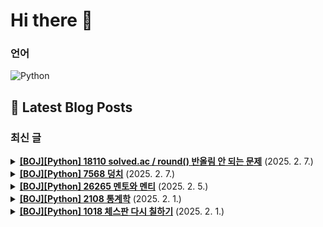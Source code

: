 # Hi there 👋

### 언어

<p>
    <img src="https://img.shields.io/badge/Python-3776AB?style=flat-square&logo=Python&logoColor=white" alt="Python"/>
</p>

## 📕 Latest Blog Posts

### 최신 글
<details>
<summary><b><a href='https://zo0oz.tistory.com/303' target='_blank'>[BOJ][Python] 18110 solved.ac / round() 반올림 안 되는 문제</a></b> (2025. 2. 7.)</summary>

Overview

체감 난이도: ★☆☆☆☆
문제 레벨: 실버 4
문제 유형: 수학, 구현
풀이 상태: 답안참고 / 스스로 해결
추후: 다시 풀어보기 / 간단 복습 / 완벽 이해 


[문제]
이미지 클릭 시 문제로 이동


 
[코드]
round 함수로 반올림을 구현했으나, 반올림이 되지 않는 반례 문제가 발생한다. (당황)
# 일반적으로 기대하는 반올림
...

</details>

<details>
<summary><b><a href='https://zo0oz.tistory.com/302' target='_blank'>[BOJ][Python] 7568 덩치</a></b> (2025. 2. 7.)</summary>

Overview

체감 난이도: ★★☆☆☆
문제 레벨: 실버 5
문제 유형: 구현, 브루트포스
풀이 상태: 답안참고 / 스스로 해결
추후: 다시 풀어보기 / 간단 복습 / 완벽 이해 


[문제]
이미지 클릭 시 문제로 이동


 
[코드]
처음에는 몸무게, 키 내림차순으로 정렬하고, 앞의 (몸무게, 키) 쌍과 비교해주었다. 
(실패 코드)
더보기

imp...

</details>

<details>
<summary><b><a href='https://zo0oz.tistory.com/301' target='_blank'>[BOJ][Python] 26265 멘토와 멘티</a></b> (2025. 2. 5.)</summary>

Overview

체감 난이도: ★★☆☆☆
문제 레벨: 실버 5
문제 유형: 정렬
풀이 상태: 답안참고 / 스스로 해결
추후: 다시 풀어보기 / 간단 복습 / 완벽 이해 


[문제]
이미지 클릭 시 문제로 이동


 
[코드]
groups = {}
for x in lst:
    if x[0] not in groups:
        groups[x[0]...

</details>

<details>
<summary><b><a href='https://zo0oz.tistory.com/299' target='_blank'>[BOJ][Python] 2108 통계학</a></b> (2025. 2. 1.)</summary>

Overview

체감 난이도: ★☆☆☆☆
문제 레벨: 실버 3
문제 유형: 정렬, 구현, 수학
풀이 상태: 답안참고 / 스스로 해결 -> Counter 자료구조 사용
추후: 다시 풀어보기 / 간단 복습 / 완벽 이해 

 

[문제]
이미지 클릭 시 문제로 이동


 
[코드]
최빈값을 구하는 것 이외(산술평균, 중앙값, 범위)에는 간단하게 구현할 수 있...

</details>

<details>
<summary><b><a href='https://zo0oz.tistory.com/298' target='_blank'>[BOJ][Python] 1018 체스판 다시 칠하기</a></b> (2025. 2. 1.)</summary>

Overview

체감 난이도: ★☆☆☆☆
문제 레벨: 실버 4
문제 유형: 브루트포스
풀이 상태: 답안참고 / 스스로 해결
추후: 다시 풀어보기 / 간단 복습 / 완벽 이해 


[문제]
이미지 클릭 시 문제로 이동


 
[코드]
내가 푼 방법은,
체스판 색의 종류는 두 개로 정해져 있으니 두 개를 배열로 고정해주었다. 
그리고 그 배열과 비교하며 다른...

</details>

